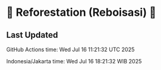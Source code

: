 
# 🌳 Reforestation (Reboisasi) 🌲

## Last Updated

GitHub Actions time: Wed Jul 16 11:21:32 UTC 2025

Indonesia/Jakarta time: Wed Jul 16 18:21:32 WIB 2025
